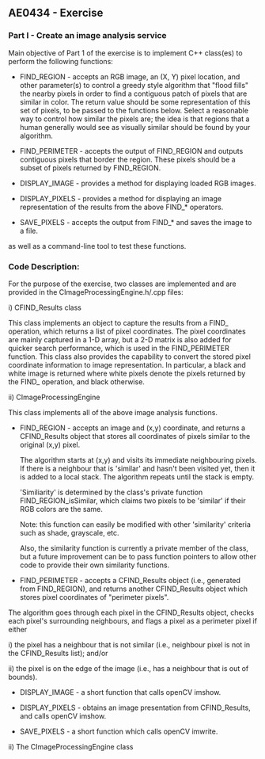 AE0434 - Exercise
-----------------------

### Part I - Create an image analysis service ### 

Main objective of Part 1 of the exercise is to implement C++ class(es) to perform the following functions:

* FIND_REGION - accepts an RGB image, an (X, Y) pixel location, and other parameter(s) to control a greedy style algorithm that "flood fills" the nearby pixels in order to find a contiguous patch of pixels that are similar in color. The return value should be some representation of this set of pixels, to be passed to the functions below. Select a reasonable way to control how similar the pixels are; the idea is that regions that a human generally would see as visually similar should be found by your algorithm.

* FIND_PERIMETER - accepts the output of FIND_REGION and outputs contiguous pixels that border the region. These pixels should be a subset of pixels returned by FIND_REGION.

* DISPLAY_IMAGE - provides a method for displaying loaded RGB images.

* DISPLAY_PIXELS - provides a method for displaying an image representation of the results from the above FIND_* operators.

* SAVE_PIXELS - accepts the output from FIND_* and saves the image to a file.

as well as a command-line tool to test these functions.


### Code Description: ###

For the purpose of the exercise, two classes are implemented and are provided in the CImageProcessingEngine.h/.cpp files:

i) CFIND_Results class

This class implements an object to capture the results from a FIND_ operation, which returns a list of pixel coordinates.
The pixel coordinates are mainly captured in a 1-D array, but a 2-D matrix is also added for quicker search performance, which is used in the FIND_PERIMETER function.
This class also provides the capability to convert the stored pixel coordinate information to image representation.  In particular, a black and white image is returned 
where white pixels denote the pixels returned by the FIND_ operation, and black otherwise.


ii) CImageProcessingEngine

This class implements all of the above image analysis functions.

* FIND_REGION - accepts an image and (x,y) coordinate, and returns a CFIND_Results object that stores all coordinates of pixels similar to the original (x,y) pixel.

	The algorithm starts at (x,y) and visits its immediate neighbouring pixels.  If there is a neighbour that is 'similar' and hasn't been visited yet, then it is added to a local
	stack.  The algorithm repeats until the stack is empty.

	'Similiarity' is determined by the class's private function FIND_REGION_isSimilar, which claims two pixels to be 'similar' if their RGB colors are the same.
	
	Note: this function can easily be modified with other 'similarity' criteria such as shade, grayscale, etc.
	
	Also, the similarity function  is currently a private member of the class, but a future improvement can be to pass function pointers to allow 
	other code to provide their own similarity functions.
	
* FIND_PERIMETER - accepts a CFIND_Results object (i.e., generated from FIND_REGION), and returns another CFIND_Results object which stores pixel coordinates of "perimeter pixels".

The algorithm goes through each pixel in the CFIND_Results object, checks each pixel's surrounding neighbours, and flags a pixel as a 
perimeter pixel if either 

i) the pixel has a neighbour that is not similar (i.e., neighbour pixel is not in the CFIND_Results list); and/or

ii) the pixel is on the edge of the image (i.e., has a neighbour that is out of bounds).


* DISPLAY_IMAGE - a short function that calls openCV imshow.

* DISPLAY_PIXELS - obtains an image presentation from CFIND_Results, and calls openCV imshow.

* SAVE_PIXELS - a short function which calls openCV imwrite.

ii) 
The CImageProcessingEngine class
